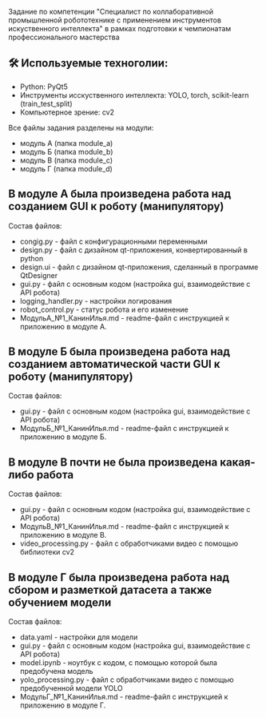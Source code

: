 Задание по компетенции "Специалист по коллаборативной промышленной робототехнике с применением инструментов искуственного интеллекта" в рамках подготовки к чемпионатам профессионального мастерства

## 🛠️ Используемые техноголии:
- Python: PyQt5
- Инструменты исскуственного интеллекта: YOLO, torch, scikit-learn (train_test_split)
- Компьютерное зрение: cv2

Все файлы задания разделены на модули:

- модуль А (папка module_a)
- модуль Б (папка module_b)
- модуль В (папка module_c)
- модуль Г (папка module_d)


## **В модуле А была произведена работа над созданием GUI к роботу (манипулятору)**

Состав файлов:
- congig.py - файл с конфигурационными переменными
- design.py - файл с дизайном qt-приложения, конвертированный в python
- design.ui - файл с дизайном qt-приложения, сделанный в программе QtDesigner
- gui.py - файл с основным кодом (настройка gui, взаимодействие с API робота)
- logging_handler.py - настройки логирования
- robot_control.py - статус робота и его изменение
- МодульА_№1_КанинИлья.md - readme-файл с инструкцией к приложению в модуле А.

## **В модуле Б была произведена работа над созданием автоматической части GUI к роботу (манипулятору)**

Состав файлов:
- gui.py - файл с основным кодом (настройка gui, взаимодействие с API робота)
- МодульБ_№1_КанинИлья.md - readme-файл с инструкцией к приложению в модуле Б.

## **В модуле В почти не была произведена какая-либо работа**

Состав файлов:
- gui.py - файл с основным кодом (настройка gui, взаимодействие с API робота)
- МодульВ_№1_КанинИлья.md - readme-файл с инструкцией к приложению в модуле В.
- video_processing.py - файл с обработчиками видео с помощью библиотеки cv2

## **В модуле Г была произведена работа над сбором и разметкой датасета а также обучением модели**

Состав файлов:
- data.yaml - настройки для модели
- gui.py - файл с основным кодом (настройка gui, взаимодействие с API робота)
- model.ipynb - ноутбук с кодом, с помощью которой была предобучена модель
- yolo_processing.py - файл с обработчиками видео с помощью предобученной модели YOLO
- МодульГ_№1_КанинИлья.md - readme-файл с инструкцией к приложению в модуле Г.






<!-- 
---
## 📁 Как запустить
---
-->
